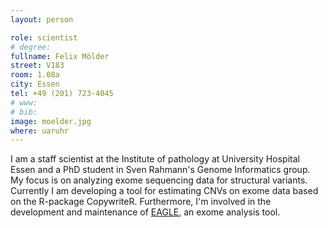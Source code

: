 ```yaml
---
layout: person

role: scientist
# degree: 
fullname: Felix Mölder
street: V183
room: 1.08a
city: Essen
tel: +49 (201) 723-4045
# www:
# bib:
image: moelder.jpg
where: uaruhr
---
```


I am a staff scientist at the Institute of pathology at University Hospital Essen and a PhD student in Sven Rahmann's Genome Informatics group.
My focus is on analyzing exome sequencing data for structural variants.
Currently I am developing a tool for estimating CNVs on exome data based on the R-package CopywriteR.
Furthermore, I'm involved in the development and maintenance of [EAGLE](/research/eagle/), an exome analysis tool.
